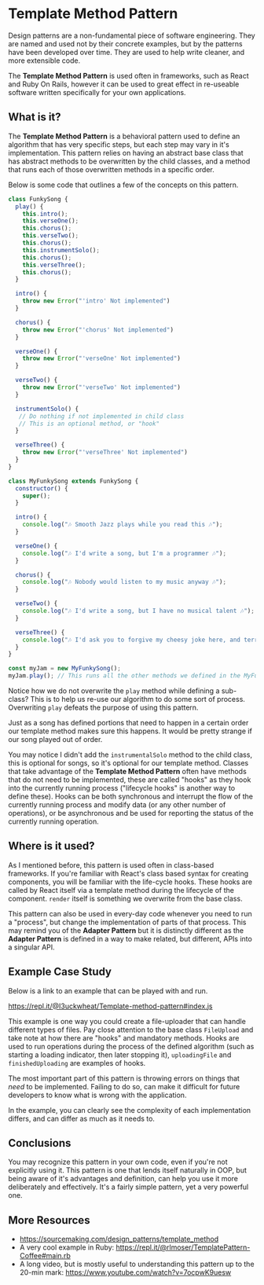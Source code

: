 # Template Method Pattern

Design patterns are a non-fundamental piece of software engineering. They are named and used not by their concrete examples, but by the patterns have been developed over time. They are used to help write cleaner, and more extensible code. 

The **Template Method Pattern** is used often in frameworks, such as React and Ruby On Rails, however it can be used to great effect in re-useable software written specifically for your own applications.

## What is it?

The **Template Method Pattern** is a behavioral pattern used to define an algorithm that has very specific steps, but each step may vary in it's implementation. This pattern relies on having an abstract base class that has abstract methods to be overwritten by the child classes, and a method that runs each of those overwritten methods in a specific order.

Below is some code that outlines a few of the concepts on this pattern.

~~~javascript
class FunkySong {
  play() {
    this.intro();
    this.verseOne();
    this.chorus();
    this.verseTwo(); 
    this.chorus();
    this.instrumentSolo(); 
    this.chorus();
    this.verseThree();
    this.chorus();
  }

  intro() {
    throw new Error("'intro' Not implemented")
  }

  chorus() {
    throw new Error("'chorus' Not implemented")
  }

  verseOne() {
    throw new Error("'verseOne' Not implemented")
  }

  verseTwo() {
    throw new Error("'verseTwo' Not implemented")
  }

  instrumentSolo() {
   // Do nothing if not implemented in child class
   // This is an optional method, or "hook"
  }

  verseThree() {
    throw new Error("'verseThree' Not implemented")
  }
}

class MyFunkySong extends FunkySong {
  constructor() {
    super();
  }

  intro() {
    console.log("🎶 Smooth Jazz plays while you read this 🎶");
  }

  verseOne() {
    console.log("🎶 I'd write a song, but I'm a programmer 🎶");
  }

  chorus() {
    console.log("🎶 Nobody would listen to my music anyway 🎶");
  }

  verseTwo() {
    console.log("🎶 I'd write a song, but I have no musical talent 🎶");
  }

  verseThree() {
    console.log("🎶 I'd ask you to forgive my cheesy joke here, and terrible prose, but... 🎶");
  }
}

const myJam = new MyFunkySong();
myJam.play(); // This runs all the other methods we defined in the MyFunkySong class
~~~

Notice how we do not overwrite the `play` method while defining a sub-class? This is to help us re-use our algorithm to do some sort of process. Overwriting `play` defeats the purpose of using this pattern.

Just as a song has defined portions that need to happen in a certain order our template method makes sure this happens. It would be pretty strange if our song played out of order. 

You may notice I didn't add the `instrumentalSolo` method to the child class, this is optional for songs, so it's optional for our template method. Classes that take advantage of the **Template Method Pattern** often have methods that do not need to be implemented, these are called "hooks" as they hook into the currently running process ("lifecycle hooks" is another way to define these). Hooks can be both synchronous and interrupt the flow of the currently running process and modify data (or any other number of operations), or be asynchronous and be used for reporting the status of the currently running operation.


## Where is it used?

As I mentioned before, this pattern is used often in class-based frameworks. If you're familiar with React's class based syntax for creating components, you will be familiar with the life-cycle hooks. These hooks are called by React itself via a template method during the lifecycle of the component. `render` itself is something we overwrite from the base class. 

This pattern can also be used in every-day code whenever you need to run a "process", but change the implementation of parts of that process. This may remind you of the **Adapter Pattern** but it is distinctly different as the **Adapter Pattern** is defined in a way to make related, but different, APIs into a singular API. 

## Example Case Study

Below is a link to an example that can be played with and run.

https://repl.it/@I3uckwheat/Template-method-pattern#index.js

This example is one way you could create a file-uploader that can handle different types of files. Pay close attention to the base class `FileUpload` and take note at how there are "hooks" and mandatory methods. Hooks are used to run operations during the process of the defined algorithm (such as starting a loading indicator, then later stopping it), `uploadingFile` and `finishedUploading` are examples of hooks. 

The most important part of this pattern is throwing errors on things that *need* to be implemented. Failing to do so, can make it difficult for future developers to know what is wrong with the application. 

In the example, you can clearly see the complexity of each implementation differs, and can differ as much as it needs to. 

## Conclusions

You may recognize this pattern in your own code, even if you're not explicitly using it. This pattern is one that lends itself naturally in OOP, but being aware of it's advantages and definition, can help you use it more deliberately and effectively. It's a fairly simple pattern, yet a very powerful one.

## More Resources

* https://sourcemaking.com/design_patterns/template_method
* A very cool example in Ruby: https://repl.it/@rlmoser/TemplatePattern-Coffee#main.rb
* A long video, but is mostly useful to understanding this pattern up to the 20-min mark: https://www.youtube.com/watch?v=7ocpwK9uesw
